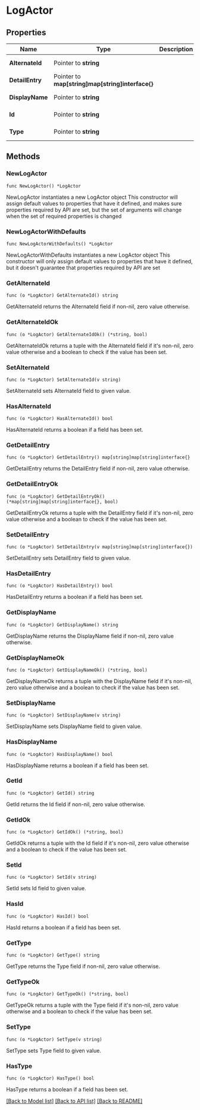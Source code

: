 # LogActor

## Properties

Name | Type | Description | Notes
------------ | ------------- | ------------- | -------------
**AlternateId** | Pointer to **string** |  | [optional] [readonly] 
**DetailEntry** | Pointer to **map[string]map[string]interface{}** |  | [optional] [readonly] 
**DisplayName** | Pointer to **string** |  | [optional] [readonly] 
**Id** | Pointer to **string** |  | [optional] [readonly] 
**Type** | Pointer to **string** |  | [optional] [readonly] 

## Methods

### NewLogActor

`func NewLogActor() *LogActor`

NewLogActor instantiates a new LogActor object
This constructor will assign default values to properties that have it defined,
and makes sure properties required by API are set, but the set of arguments
will change when the set of required properties is changed

### NewLogActorWithDefaults

`func NewLogActorWithDefaults() *LogActor`

NewLogActorWithDefaults instantiates a new LogActor object
This constructor will only assign default values to properties that have it defined,
but it doesn't guarantee that properties required by API are set

### GetAlternateId

`func (o *LogActor) GetAlternateId() string`

GetAlternateId returns the AlternateId field if non-nil, zero value otherwise.

### GetAlternateIdOk

`func (o *LogActor) GetAlternateIdOk() (*string, bool)`

GetAlternateIdOk returns a tuple with the AlternateId field if it's non-nil, zero value otherwise
and a boolean to check if the value has been set.

### SetAlternateId

`func (o *LogActor) SetAlternateId(v string)`

SetAlternateId sets AlternateId field to given value.

### HasAlternateId

`func (o *LogActor) HasAlternateId() bool`

HasAlternateId returns a boolean if a field has been set.

### GetDetailEntry

`func (o *LogActor) GetDetailEntry() map[string]map[string]interface{}`

GetDetailEntry returns the DetailEntry field if non-nil, zero value otherwise.

### GetDetailEntryOk

`func (o *LogActor) GetDetailEntryOk() (*map[string]map[string]interface{}, bool)`

GetDetailEntryOk returns a tuple with the DetailEntry field if it's non-nil, zero value otherwise
and a boolean to check if the value has been set.

### SetDetailEntry

`func (o *LogActor) SetDetailEntry(v map[string]map[string]interface{})`

SetDetailEntry sets DetailEntry field to given value.

### HasDetailEntry

`func (o *LogActor) HasDetailEntry() bool`

HasDetailEntry returns a boolean if a field has been set.

### GetDisplayName

`func (o *LogActor) GetDisplayName() string`

GetDisplayName returns the DisplayName field if non-nil, zero value otherwise.

### GetDisplayNameOk

`func (o *LogActor) GetDisplayNameOk() (*string, bool)`

GetDisplayNameOk returns a tuple with the DisplayName field if it's non-nil, zero value otherwise
and a boolean to check if the value has been set.

### SetDisplayName

`func (o *LogActor) SetDisplayName(v string)`

SetDisplayName sets DisplayName field to given value.

### HasDisplayName

`func (o *LogActor) HasDisplayName() bool`

HasDisplayName returns a boolean if a field has been set.

### GetId

`func (o *LogActor) GetId() string`

GetId returns the Id field if non-nil, zero value otherwise.

### GetIdOk

`func (o *LogActor) GetIdOk() (*string, bool)`

GetIdOk returns a tuple with the Id field if it's non-nil, zero value otherwise
and a boolean to check if the value has been set.

### SetId

`func (o *LogActor) SetId(v string)`

SetId sets Id field to given value.

### HasId

`func (o *LogActor) HasId() bool`

HasId returns a boolean if a field has been set.

### GetType

`func (o *LogActor) GetType() string`

GetType returns the Type field if non-nil, zero value otherwise.

### GetTypeOk

`func (o *LogActor) GetTypeOk() (*string, bool)`

GetTypeOk returns a tuple with the Type field if it's non-nil, zero value otherwise
and a boolean to check if the value has been set.

### SetType

`func (o *LogActor) SetType(v string)`

SetType sets Type field to given value.

### HasType

`func (o *LogActor) HasType() bool`

HasType returns a boolean if a field has been set.


[[Back to Model list]](../README.md#documentation-for-models) [[Back to API list]](../README.md#documentation-for-api-endpoints) [[Back to README]](../README.md)


